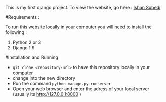 This is my first django project. To view the website, go here : [Ishan Subedi](http://ikushum.herokuapp.com/)

#Requirements :

To run this website locally in your computer you will need to install the following :
1. Python 2 or 3
2. Django 1.9

#Installation and Running

* `git clone <repository-url>` to have this repository locally in your computer
* change into the new directory
* Run the command `python manage.py runserver`
* Open your web browser and enter the adress of your local server (usually its http://127.0.0.1:8000 )


